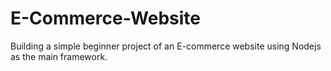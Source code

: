 # E-Commerce-Website

Building a simple beginner project of an E-commerce website using Nodejs as the main framework.
